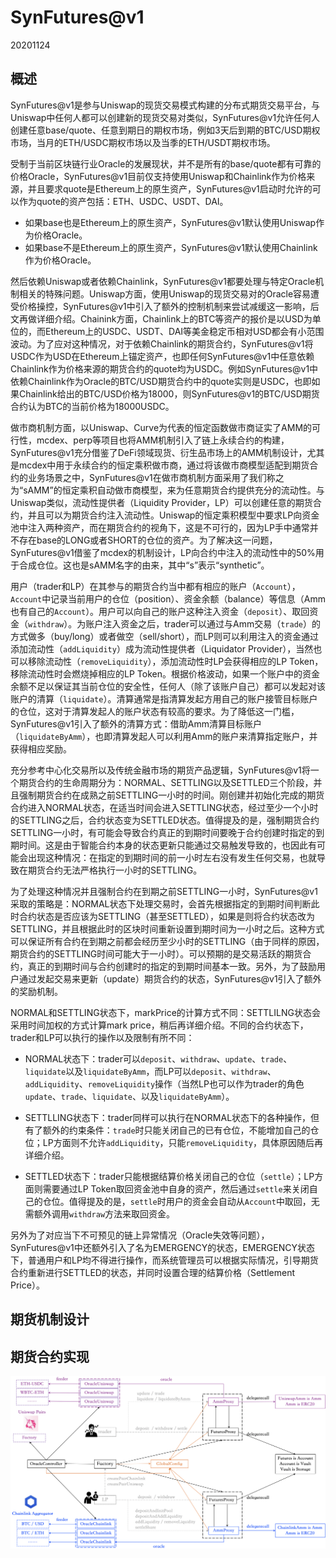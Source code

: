 # SynFutures@v1

20201124

## 概述

SynFutures@v1是参与Uniswap的现货交易模式构建的分布式期货交易平台，与Uniswap中任何人都可以创建新的现货交易对类似，SynFutures@v1允许任何人创建任意base/quote、任意到期日的期权市场，例如3天后到期的BTC/USD期权市场，当月的ETH/USDC期权市场以及当季的ETH/USDT期权市场。

受制于当前区块链行业Oracle的发展现状，并不是所有的base/quote都有可靠的价格Oracle，SynFutures@v1目前仅支持使用Uniswap和Chainlink作为价格来源，并且要求quote是Ethereum上的原生资产，SynFutures@v1启动时允许的可以作为quote的资产包括：ETH、USDC、USDT、DAI。

- 如果base也是Ethereum上的原生资产，SynFutures@v1默认使用Uniswap作为价格Oracle。
- 如果base不是Ethereum上的原生资产，SynFutures@v1默认使用Chainlink作为价格Oracle。

然后依赖Uniswap或者依赖Chainlink，SynFutures@v1都要处理与特定Oracle机制相关的特殊问题。Uniswap方面，使用Uniswap的现货交易对的Oracle容易遭受价格操控，SynFutures@v1中引入了额外的控制机制来尝试减缓这一影响，后文再做详细介绍。Chainink方面，Chainlink上的BTC等资产的报价是以USD为单位的，而Ethereum上的USDC、USDT、DAI等美金稳定币相对USD都会有小范围波动。为了应对这种情况，对于依赖Chainlink的期货合约，SynFutures@v1将USDC作为USD在Ethereum上锚定资产，也即任何SynFutures@v1中任意依赖Chainlink作为价格来源的期货合约的quote均为USDC。例如SynFutures@v1中依赖Chainlink作为Oracle的BTC/USD期货合约中的quote实则是USDC，也即如果Chainlink给出的BTC/USD价格为18000，则SynFutures@v1的BTC/USD期货合约认为BTC的当前价格为18000USDC。

做市商机制方面，以Uniswap、Curve为代表的恒定函数做市商证实了AMM的可行性，mcdex、perp等项目也将AMM机制引入了链上永续合约的构建，SynFutures@v1充分借鉴了DeFi领域现货、衍生品市场上的AMM机制设计，尤其是mcdex中用于永续合约的恒定乘积做市商，通过将该做市商模型适配到期货合约的业务场景之中，SynFutures@v1在做市商机制方面采用了我们称之为“sAMM”的恒定乘积自动做市商模型，来为任意期货合约提供充分的流动性。与Uniswap类似，流动性提供者（Liquidity Provider，LP）可以创建任意的期货合约，并且可以为期货合约注入流动性。Uniswap的恒定乘积模型中要求LP向资金池中注入两种资产，而在期货合约的视角下，这是不可行的，因为LP手中通常并不存在base的LONG或者SHORT的仓位的资产。为了解决这一问题，SynFutures@v1借鉴了mcdex的机制设计，LP向合约中注入的流动性中的50%用于合成仓位。这也是sAMM名字的由来，其中“s”表示“synthetic”。

用户（trader和LP）在其参与的期货合约当中都有相应的账户（`Account`），`Account`中记录当前用户的仓位（position）、资金余额（balance）等信息（Amm也有自己的`Account`）。用户可以向自己的账户这种注入资金（`deposit`）、取回资金（`withdraw`）。为账户注入资金之后，trader可以通过与Amm交易（`trade`）的方式做多（buy/long）或者做空（sell/short），而LP则可以利用注入的资金通过添加流动性（`addLiquidity`）成为流动性提供者（Liquidator Provider），当然也可以移除流动性（`removeLiquidity`），添加流动性时LP会获得相应的LP Token，移除流动性时会燃烧掉相应的LP Token。根据价格波动，如果一个账户中的资金余额不足以保证其当前仓位的安全性，任何人（除了该账户自己）都可以发起对该账户的清算（`liquidate`）。清算通常是指清算发起方用自己的账户接管目标账户的仓位，这对于清算发起人的账户状态有较高的要求。为了降低这一门槛，SynFutures@v1引入了额外的清算方式：借助Amm清算目标账户（`liquidateByAmm`），也即清算发起人可以利用Amm的账户来清算指定账户，并获得相应奖励。

充分参考中心化交易所以及传统金融市场的期货产品逻辑，SynFutures@v1将一个期货合约的生命周期分为：NORMAL、SETTLING以及SETTLED三个阶段，并且强制期货合约在成熟之前SETTLING一小时的时间。刚创建并初始化完成的期货合约进入NORMAL状态，在适当时间会进入SETTLING状态，经过至少一个小时的SETTLING之后，合约状态变为SETTLED状态。值得提及的是，强制期货合约SETTLING一小时，有可能会导致合约真正的到期时间要晚于合约创建时指定的到期时间。这是由于智能合约本身的状态更新只能通过交易触发导致的，也因此有可能会出现这种情况：在指定的到期时间的前一小时左右没有发生任何交易，也就导致在期货合约无法严格执行一小时的SETTLING。

为了处理这种情况并且强制合约在到期之前SETTLING一小时，SynFutures@v1采取的策略是：NORMAL状态下处理交易时，会首先根据指定的到期时间判断此时合约状态是否应该为SETTLING（甚至SETTLED），如果是则将合约状态改为SETTLING，并且根据此时的区块时间重新设置到期时间为一小时之后。这种方式可以保证所有合约在到期之前都会经历至少小时的SETTLING（由于同样的原因，期货合约的SETTLING时间可能大于一小时）。可以预期的是交易活跃的期货合约，真正的到期时间与合约创建时的指定的到期时间基本一致。另外，为了鼓励用户通过发起交易来更新（update）期货合约的状态，SynFutures@v1引入了额外的奖励机制。

NORMAL和SETTLING状态下，markPrice的计算方式不同：SETTLILNG状态会采用时间加权的方式计算mark price，稍后再详细介绍。不同的合约状态下，trader和LP可以执行的操作以及限制有所不同：

- NORMAL状态下：trader可以`deposit`、`withdraw`、`update`、`trade`、`liquidate`以及`liquidateByAmm`，而LP可以`deposit`、`withdraw`、`addLiquidity`、`removeLiquidity`操作（当然LP也可以作为trader的角色`update`、`trade`、`liquidate`、以及`liquidateByAmm`）。

- SETTLLING状态下：trader同样可以执行在NORMAL状态下的各种操作，但有了额外的约束条件：`trade`时只能关闭自己的已有仓位，不能增加自己的仓位；LP方面则不允许`addLiquidity`，只能`removeLiquidity`，具体原因随后再详细介绍。
- SETTLED状态下：trader只能根据结算价格关闭自己的仓位（`settle`）；LP方面则需要通过LP Token取回资金池中自身的资产，然后通过`settle`来关闭自己的仓位。值得提及的是，`settle`时用户的资金会自动从`Account`中取回，无需额外调用`withdraw`方法来取回资金。

另外为了对应当下不可预见的链上异常情况（Oracle失效等问题），SynFutures@v1中还额外引入了名为EMERGENCY的状态，EMERGENCY状态下，普通用户和LP均不得进行操作，而系统管理员可以根据实际情况，引导期货合约重新进行SETTLED的状态，并同时设置合理的结算价格（Settlement Price）。

## 期货机制设计



## 期货合约实现





![](./image/synfutures-v1-architecture.png)



